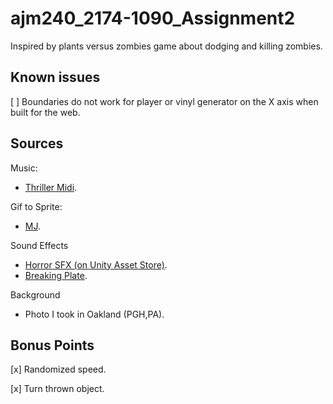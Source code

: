 # ajm240_2174-1090_Assignment2

Inspired by plants versus zombies game about dodging and killing zombies.

## Known issues

[ ] Boundaries do not work for player or vinyl generator on the X axis when built for the web.

## Sources
Music:
* [Thriller Midi](http://www.midiworld.com/files/295/).

Gif to Sprite:
* [MJ](http://brotherbrain.tumblr.com/post/9554528181/michael-jacksons-moonwalkerhttps://www.youtube.com/watch?v=HM17mAmLd7k&t=41s#t=10.148144).

Sound Effects
* [Horror SFX (on Unity Asset Store)](https://www.assetstore.unity3d.com/en/#!/content/32834).
* [Breaking Plate](https://freesound.org/people/jorickhoofd/sounds/179250/).

Background
* Photo I took in Oakland (PGH,PA).

## Bonus Points

[x] Randomized speed.

[x] Turn thrown object.
